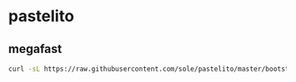 # pastelito

## megafast

```bash
curl -sL https://raw.githubusercontent.com/sole/pastelito/master/bootstrap.sh | bash -
```
